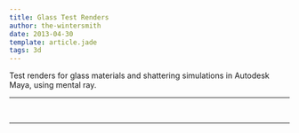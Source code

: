 ```yaml
---
title: Glass Test Renders
author: the-wintersmith
date: 2013-04-30
template: article.jade
tags: 3d
---
```


Test renders for glass materials and shattering simulations in Autodesk Maya, using mental ray.

---
<div class="youtube" id="3_l6tdC8KR4"></div><br>

---

